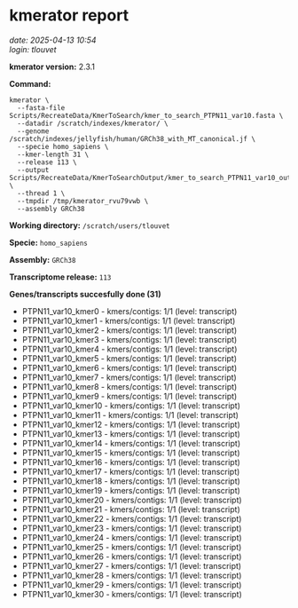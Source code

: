 # kmerator report
*date: 2025-04-13 10:54*  
*login: tlouvet*

**kmerator version:** 2.3.1

**Command:**

```
kmerator \
  --fasta-file Scripts/RecreateData/KmerToSearch/kmer_to_search_PTPN11_var10.fasta \
  --datadir /scratch/indexes/kmerator/ \
  --genome /scratch/indexes/jellyfish/human/GRCh38_with_MT_canonical.jf \
  --specie homo_sapiens \
  --kmer-length 31 \
  --release 113 \
  --output Scripts/RecreateData/KmerToSearchOutput/kmer_to_search_PTPN11_var10_output \
  --thread 1 \
  --tmpdir /tmp/kmerator_rvu79vwb \
  --assembly GRCh38
```

**Working directory:** `/scratch/users/tlouvet`

**Specie:** `homo_sapiens`

**Assembly:** `GRCh38`

**Transcriptome release:** `113`

**Genes/transcripts succesfully done (31)**

- PTPN11_var10_kmer0 - kmers/contigs: 1/1 (level: transcript)
- PTPN11_var10_kmer1 - kmers/contigs: 1/1 (level: transcript)
- PTPN11_var10_kmer2 - kmers/contigs: 1/1 (level: transcript)
- PTPN11_var10_kmer3 - kmers/contigs: 1/1 (level: transcript)
- PTPN11_var10_kmer4 - kmers/contigs: 1/1 (level: transcript)
- PTPN11_var10_kmer5 - kmers/contigs: 1/1 (level: transcript)
- PTPN11_var10_kmer6 - kmers/contigs: 1/1 (level: transcript)
- PTPN11_var10_kmer7 - kmers/contigs: 1/1 (level: transcript)
- PTPN11_var10_kmer8 - kmers/contigs: 1/1 (level: transcript)
- PTPN11_var10_kmer9 - kmers/contigs: 1/1 (level: transcript)
- PTPN11_var10_kmer10 - kmers/contigs: 1/1 (level: transcript)
- PTPN11_var10_kmer11 - kmers/contigs: 1/1 (level: transcript)
- PTPN11_var10_kmer12 - kmers/contigs: 1/1 (level: transcript)
- PTPN11_var10_kmer13 - kmers/contigs: 1/1 (level: transcript)
- PTPN11_var10_kmer14 - kmers/contigs: 1/1 (level: transcript)
- PTPN11_var10_kmer15 - kmers/contigs: 1/1 (level: transcript)
- PTPN11_var10_kmer16 - kmers/contigs: 1/1 (level: transcript)
- PTPN11_var10_kmer17 - kmers/contigs: 1/1 (level: transcript)
- PTPN11_var10_kmer18 - kmers/contigs: 1/1 (level: transcript)
- PTPN11_var10_kmer19 - kmers/contigs: 1/1 (level: transcript)
- PTPN11_var10_kmer20 - kmers/contigs: 1/1 (level: transcript)
- PTPN11_var10_kmer21 - kmers/contigs: 1/1 (level: transcript)
- PTPN11_var10_kmer22 - kmers/contigs: 1/1 (level: transcript)
- PTPN11_var10_kmer23 - kmers/contigs: 1/1 (level: transcript)
- PTPN11_var10_kmer24 - kmers/contigs: 1/1 (level: transcript)
- PTPN11_var10_kmer25 - kmers/contigs: 1/1 (level: transcript)
- PTPN11_var10_kmer26 - kmers/contigs: 1/1 (level: transcript)
- PTPN11_var10_kmer27 - kmers/contigs: 1/1 (level: transcript)
- PTPN11_var10_kmer28 - kmers/contigs: 1/1 (level: transcript)
- PTPN11_var10_kmer29 - kmers/contigs: 1/1 (level: transcript)
- PTPN11_var10_kmer30 - kmers/contigs: 1/1 (level: transcript)
